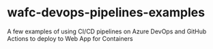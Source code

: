 # wafc-devops-pipelines-examples
A few examples of using CI/CD pipelines on Azure DevOps and GitHub Actions to deploy to Web App for Containers
